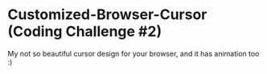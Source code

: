 # Customized-Browser-Cursor (Coding Challenge #2)
My not so beautiful cursor design for your browser, and it has animation too :)
